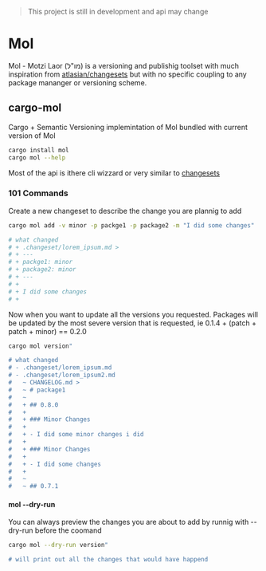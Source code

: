 > This project is still in development and api may change

# Mol

Mol - Motzi Laor (מו"ל) is a versioning and publishig toolset with much inspiration from [atlasian/changesets](https://github.com/atlassian/changesets) but with no specific coupling to any package mananger or versioning scheme.

## cargo-mol

Cargo + Semantic Versioning implemintation of Mol bundled with current version of Mol

```bash
cargo install mol
cargo mol --help
```

Most of the api is ithere cli wizzard or very similar to [changesets](https://github.com/atlassian/changesets)

### 101 Commands

Create a new changeset to describe the change you are plannig to add
```bash
cargo mol add -v minor -p packge1 -p package2 -m "I did some changes"

# what changed
# + .changeset/lorem_ipsum.md >
# + ---
# + packge1: minor
# + package2: minor
# + --- 
# +
# + I did some changes
# +
```

Now when you want to update all the versions you requested. Packages will be updated by the most severe version that is requested, ie 0.1.4 + (patch + patch + minor) == 0.2.0
```bash
cargo mol version"

# what changed
# - .changeset/lorem_ipsum.md
# - .changeset/lorem_ipsum2.md
#   ~ CHANGELOG.md >
#   ~ # package1
#   ~
#   + ## 0.8.0
#   +
#   + ### Minor Changes
#   +
#   + - I did some minor changes i did
#   +
#   + ### Minor Changes
#   +
#   + - I did some changes
#   +
#   ~
#   ~ ## 0.7.1
```


#### mol --dry-run

You can always preview the changes you are about to add by runnig with --dry-run before the coomand

```bash
cargo mol --dry-run version"

# will print out all the changes that would have happend
```

